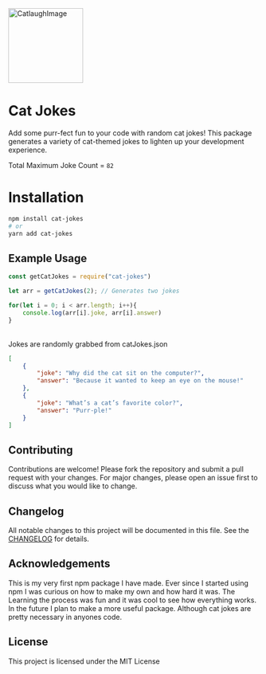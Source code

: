 <img src="https://github.com/user-attachments/assets/660e0c79-23bb-488b-a5c4-151b7a8ed215" alt="CatlaughImage" width="150" height="150"/>

# Cat Jokes
Add some purr-fect fun to your code with random cat jokes! This package generates a variety of cat-themed jokes to lighten up your development experience. <br>

Total Maximum Joke Count = ```82```

# Installation
```bash
npm install cat-jokes
# or
yarn add cat-jokes
```

## Example Usage
```js
const getCatJokes = require("cat-jokes")

let arr = getCatJokes(2); // Generates two jokes

for(let i = 0; i < arr.length; i++){
    console.log(arr[i].joke, arr[i].answer)
}
```

<br>
Jokes are randomly grabbed from catJokes.json

```json
[
    {
        "joke": "Why did the cat sit on the computer?",
        "answer": "Because it wanted to keep an eye on the mouse!"
    },
    {
        "joke": "What’s a cat’s favorite color?",
        "answer": "Purr-ple!"
    }
]
```

## Contributing
Contributions are welcome! Please fork the repository and submit a pull request with your changes.
For major changes, please open an issue first to discuss what you would like to change.

## Changelog
All notable changes to this project will be documented in this file. See the [CHANGELOG](CHANGELOG.md) for details.

## Acknowledgements
This is my very first npm package I have made. Ever since I started using npm I was curious on how to make my own and how hard it was. The Learning the process was fun and it was cool 
to see how everything works. In the future I plan to make a more useful package. Although cat jokes are pretty necessary in anyones code.

## License

This project is licensed under the MIT License 


